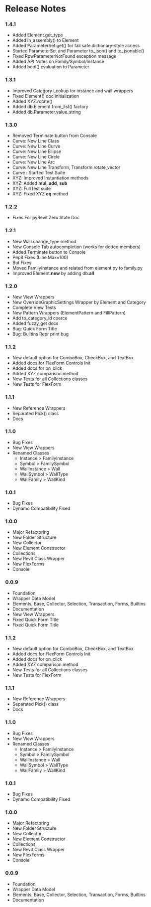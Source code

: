 # Release Notes

### 1.4.1
* Added Element.get_type
* Added in_assembly() to Element
* Added ParameterSet.get() for fail safe dictionary-style access
* Started ParameterSet and Parameter to_json() and to_jsonable()
* Fixed RpwParameterNotFound exception message
* Added API Notes on Family/Symbol/Instance
* Added bool() evaluation to Parameter

### 1.3.1
* Improved Category Lookup for instance and wall wrappers
* Fixed Element() doc initialization
* Added XYZ.rotate()
* Added db.Element.from_list() factory
* Added db.Parameter.value_string


### 1.3.0
* Removed Terminate button from Console
* Curve: New Line Class
* Curve: New Line Curve
* Curve: New Line Ellipse
* Curve: New Line Circle
* Curve: New Line Arc
* Curve: New Line Transform, Transform.rotate_vector
* Curve : Started Test Suite
* XYZ: Improved Instantiation methods
* XYZ: Added __mul__, __add__, __sub__
* XYZ: Full test suite
* XYZ: Fixed XYZ __eq__ method

### 1.2.2
* Fixes For pyRevit Zero State Doc

### 1.2.1
* New Wall.change_type method
* New Console Tab autocompletion (works for dotted members)
* Added Terminate button to Console
* Pep8 Fixes (Line Max=100)
* But Fixes
* Moved FamilyInstance and related from element.py to family.py
* Improved Element.__new__ by adding db.__all__

### 1.2.0
* New View Wrappers
* New OverrideGraphicSettings Wrapper by Element and Category
* Complete View Tests
* New Pattern Wrappers (ElementPattern and FillPattern)
* Add to_category_id coerce
* Added fuzzy_get docs
* Bug: Quick Form Title
* Bug: Builtins Repr print bug

### 1.1.2
* New default option for ComboBox, CheckBox, and TextBox
* Added docs for FlexForm Controls Init
* Added docs for on_click
* Added XYZ comparison method
* New Tests for all Collections classes
* New Tests for FlexForm

### 1.1.1
* New Reference Wrappers
* Separated Pick() class
* Docs

### 1.1.0
* Bug Fixes
* New View Wrappers
* Renamed Classes
  * Instance > FamilyInstance
  * Symbol > FamilySymbol
  * WallInstance > Wall
  * WallSymbol > WallType
  * WallFamily > WallKind

### 1.0.1
* Bug Fixes
* Dynamo Compatibility Fixed

### 1.0.0
* Major Refactoring
* New Folder Structure
* New Collector
* New Element Constructor
* Collections
* New Revit Class Wrapper
* New FlexForms
* Console

### 0.0.9
* Foundation
* Wrapper Data Model
* Elements, Base, Collector, Selection, Transaction, Forms, Builtins
* Documentation
* New View Wrappers
* Fixed Quick Form Title
* Fixed Quick Form Title


### 1.1.2
* New default option for ComboBox, CheckBox, and TextBox
* Added docs for FlexForm Controls Init
* Added docs for on_click
* Added XYZ comparison method
* New Tests for all Collections classes
* New Tests for FlexForm

### 1.1.1
* New Reference Wrappers
* Separated Pick() class
* Docs

### 1.1.0
* Bug Fixes
* New View Wrappers
* Renamed Classes
  * Instance > FamilyInstance
  * Symbol > FamilySymbol
  * WallInstance > Wall
  * WallSymbol > WallType
  * WallFamily > WallKind

### 1.0.1
* Bug Fixes
* Dynamo Compatibility Fixed

### 1.0.0
* Major Refactoring
* New Folder Structure
* New Collector
* New Element Constructor
* Collections
* New Revit Class Wrapper
* New FlexForms
* Console

### 0.0.9
* Foundation
* Wrapper Data Model
* Elements, Base, Collector, Selection, Transaction, Forms, Builtins
* Documentation
